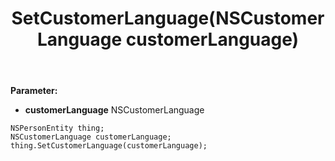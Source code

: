 ﻿---
uid: crmscript_ref_NSPersonEntity_SetCustomerLanguage
title: SetCustomerLanguage(NSCustomerLanguage customerLanguage)
intellisense: NSPersonEntity.SetCustomerLanguage
keywords: NSPersonEntity, GetCustomerLanguage
so.topic: reference
---



**Parameter:** 
 - **customerLanguage** NSCustomerLanguage

```crmscript
NSPersonEntity thing;
NSCustomerLanguage customerLanguage;
thing.SetCustomerLanguage(customerLanguage);
```

